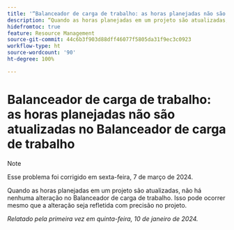 ```yaml
---
title: '“Balanceador de carga de trabalho: as horas planejadas não são atualizadas no Balanceador de carga de trabalho”'
description: “Quando as horas planejadas em um projeto são atualizadas, não há nenhuma alteração no Balanceador de carga de trabalho. Isso pode ocorrer mesmo que a alteração seja refletida com precisão no projeto.”
hidefromtoc: true
feature: Resource Management
source-git-commit: 44c6b3f903d88dff46077f5805da31f9ec3c0923
workflow-type: ht
source-wordcount: '90'
ht-degree: 100%

---
```



# Balanceador de carga de trabalho: as horas planejadas não são atualizadas no Balanceador de carga de trabalho

>[!NOTE]
>
>Esse problema foi corrigido em sexta-feira, 7 de março de 2024.

Quando as horas planejadas em um projeto são atualizadas, não há nenhuma alteração no Balanceador de carga de trabalho. Isso pode ocorrer mesmo que a alteração seja refletida com precisão no projeto.

_Relatado pela primeira vez em quinta-feira, 10 de janeiro de 2024._
